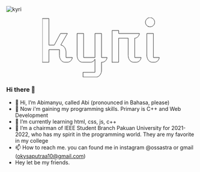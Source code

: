 ![kyri](https://github.com/kyriten/kyriten/assets/78668567/6d54cc34-02bb-4440-89b6-a65ca58f6799)
<div id="header" align="center">
  <svg width="311.572" height="158.716" viewBox="0 0 311.572 158.716" xmlns="http://www.w3.org/2000/svg">
	<g id="svgGroup" stroke-linecap="round" fill-rule="evenodd" font-size="9pt" stroke="#000" stroke-width="0.25mm" fill="none" style="stroke:#000;stroke-width:0.25mm;fill:none">
		<path d="M 0 119.092 L 0 2.564 L 17.505 2.564 L 17.505 73.316 L 31.787 73.316 L 48.413 42.408 L 66.797 42.408 L 49.146 73.096 A 14.782 14.782 0 0 1 54.639 75.257 A 16.732 16.732 0 0 1 59.07 79.431 Q 60.938 81.958 62 85.144 A 21.069 21.069 0 0 1 63.052 91.25 A 23.883 23.883 0 0 1 63.062 91.919 L 63.062 106.568 L 79.907 106.568 A 14.741 14.741 0 0 1 78.479 111.438 Q 77.344 113.745 75.623 115.43 A 13.45 13.45 0 0 1 71.704 118.103 A 11.12 11.12 0 0 1 67.09 119.092 L 59.546 119.092 A 10.562 10.562 0 0 1 54.163 117.627 A 14.619 14.619 0 0 1 50.279 114.325 A 17.089 17.089 0 0 1 49.731 113.636 A 19.066 19.066 0 0 1 47.41 109.568 A 22.952 22.952 0 0 1 46.729 107.74 A 22.593 22.593 0 0 1 45.675 102.044 A 26.381 26.381 0 0 1 45.63 100.489 L 45.63 85.62 L 17.505 85.62 L 17.505 119.092 L 0 119.092 Z" id="0" vector-effect="non-scaling-stroke"/>
		<path d="M 92.505 100.489 L 92.505 42.408 L 110.01 42.408 L 110.01 106.568 L 140.186 106.568 L 140.186 42.408 L 157.69 42.408 L 157.69 106.568 L 172.485 106.568 A 14.741 14.741 0 0 1 171.057 111.438 Q 169.922 113.745 168.201 115.43 A 13.45 13.45 0 0 1 164.282 118.103 A 11.12 11.12 0 0 1 159.668 119.092 L 157.69 119.092 L 157.69 139.966 A 24.341 24.341 0 0 1 157.076 145.507 A 21.822 21.822 0 0 1 156.592 147.254 A 21.559 21.559 0 0 1 155.003 150.988 A 17.972 17.972 0 0 1 153.589 153.186 A 15.804 15.804 0 0 1 150.387 156.396 A 14.45 14.45 0 0 1 149.158 157.215 A 10.367 10.367 0 0 1 143.774 158.716 L 108.325 158.716 L 108.325 146.045 L 140.186 146.045 L 140.186 111.255 Q 138.208 114.917 135.095 117.005 A 12.21 12.21 0 0 1 131.047 118.799 A 11.348 11.348 0 0 1 128.467 119.092 L 106.421 119.092 Q 103.564 119.092 101.001 117.627 A 14.226 14.226 0 0 1 96.806 113.947 A 16.37 16.37 0 0 1 96.57 113.636 A 19.468 19.468 0 0 1 94.324 109.666 A 23.637 23.637 0 0 1 93.604 107.74 A 22.593 22.593 0 0 1 92.55 102.044 A 26.381 26.381 0 0 1 92.505 100.489 Z" id="1" vector-effect="non-scaling-stroke"/>
		<path d="M 185.889 119.092 L 185.889 34.351 L 203.467 34.351 L 203.467 42.408 L 258.691 42.408 A 14.741 14.741 0 0 1 257.263 47.278 A 15.282 15.282 0 0 1 255.203 50.446 A 13.843 13.843 0 0 1 254.443 51.27 A 13.113 13.113 0 0 1 250.598 53.943 A 10.544 10.544 0 0 1 246.167 54.932 L 246.167 106.568 L 263.159 106.568 A 14.741 14.741 0 0 1 261.731 111.438 A 14.146 14.146 0 0 1 259.055 115.217 A 13.461 13.461 0 0 1 258.838 115.43 A 13.646 13.646 0 0 1 254.81 118.103 Q 252.539 119.092 249.976 119.092 L 242.651 119.092 Q 239.795 119.092 237.231 117.627 A 14.562 14.562 0 0 1 233.127 114.1 A 16.844 16.844 0 0 1 232.764 113.636 A 19.066 19.066 0 0 1 230.442 109.568 A 22.952 22.952 0 0 1 229.761 107.74 A 22.593 22.593 0 0 1 228.707 102.044 A 26.381 26.381 0 0 1 228.662 100.489 L 228.662 54.932 L 203.32 54.932 L 203.32 119.092 L 185.889 119.092 Z" id="2" vector-effect="non-scaling-stroke"/>
		<path d="M 278.394 100.489 L 278.394 42.408 L 295.898 42.408 L 295.898 106.568 L 311.572 106.568 Q 311.353 109.131 310.217 111.438 Q 309.082 113.745 307.361 115.43 A 13.45 13.45 0 0 1 303.442 118.103 A 11.12 11.12 0 0 1 298.828 119.092 L 292.383 119.092 Q 289.526 119.092 286.963 117.627 A 14.562 14.562 0 0 1 282.858 114.1 A 16.844 16.844 0 0 1 282.495 113.636 A 19.066 19.066 0 0 1 280.174 109.568 A 22.952 22.952 0 0 1 279.492 107.74 A 22.593 22.593 0 0 1 278.439 102.044 A 26.381 26.381 0 0 1 278.394 100.489 Z M 282.517 23.874 A 12.171 12.171 0 0 0 286.963 24.683 A 12.188 12.188 0 0 0 291.724 23.731 A 12.206 12.206 0 0 0 295.679 21.094 A 12.832 12.832 0 0 0 298.352 17.176 Q 299.341 14.942 299.341 12.378 Q 299.341 9.815 298.352 7.581 A 12.832 12.832 0 0 0 295.679 3.662 A 12.832 12.832 0 0 0 291.76 0.989 Q 289.526 0 286.963 0 Q 284.399 0 282.166 0.989 A 12.832 12.832 0 0 0 278.247 3.662 A 12.312 12.312 0 0 0 275.61 7.581 A 11.699 11.699 0 0 0 275.467 7.932 A 12.171 12.171 0 0 0 274.658 12.378 A 13.765 13.765 0 0 0 274.658 12.458 A 12.087 12.087 0 0 0 275.61 17.176 A 12.312 12.312 0 0 0 278.247 21.094 A 12.312 12.312 0 0 0 282.166 23.731 A 11.699 11.699 0 0 0 282.517 23.874 Z" id="3" vector-effect="non-scaling-stroke"/>
	</g>
</svg>

</div>

### Hi there 👋

- 👋 Hi, I’m Abimanyu, called Abi (pronounced in Bahasa, please)
- 👀 Now i'm gaining my programming skills. Primary is C++ and Web Development
- 🌱 I’m currently learning html, css, js, c++
- 💞️ I’m a chairman of IEEE Student Branch Pakuan University for 2021-2022, who has my spirit in the programming world. They are my favorite in my college
- 📫 How to reach me. you can found me in instagram @ossastra or gmail (okysaputraa10@gmail.com)
- Hey let be my friends.
